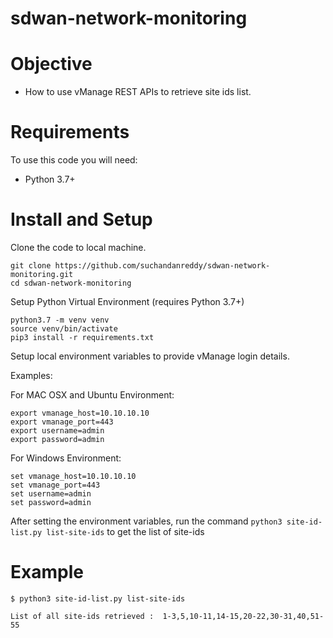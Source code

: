 # sdwan-network-monitoring

# Objective 

*   How to use vManage REST APIs to retrieve site ids list. 

# Requirements

To use this code you will need:

* Python 3.7+

# Install and Setup

Clone the code to local machine.

```
git clone https://github.com/suchandanreddy/sdwan-network-monitoring.git
cd sdwan-network-monitoring
```
Setup Python Virtual Environment (requires Python 3.7+)

```
python3.7 -m venv venv
source venv/bin/activate
pip3 install -r requirements.txt
```

Setup local environment variables to provide vManage login details. 

Examples:

For MAC OSX and Ubuntu Environment:

```
export vmanage_host=10.10.10.10
export vmanage_port=443
export username=admin
export password=admin
```

For Windows Environment:

```
set vmanage_host=10.10.10.10
set vmanage_port=443
set username=admin
set password=admin
```

After setting the environment variables, run the command `python3 site-id-list.py list-site-ids` to get the list of site-ids

# Example

```
$ python3 site-id-list.py list-site-ids

List of all site-ids retrieved :  1-3,5,10-11,14-15,20-22,30-31,40,51-55
```